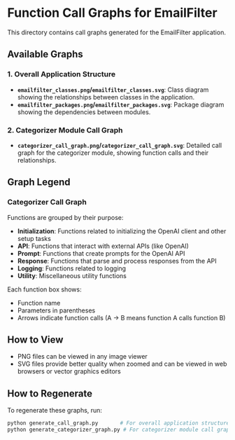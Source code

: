 # Function Call Graphs for EmailFilter

This directory contains call graphs generated for the EmailFilter application.

## Available Graphs

### 1. Overall Application Structure

- **`emailfilter_classes.png`/`emailfilter_classes.svg`**: Class diagram showing the relationships between classes in the application.
- **`emailfilter_packages.png`/`emailfilter_packages.svg`**: Package diagram showing the dependencies between modules.

### 2. Categorizer Module Call Graph

- **`categorizer_call_graph.png`/`categorizer_call_graph.svg`**: Detailed call graph for the categorizer module, showing function calls and their relationships.

## Graph Legend

### Categorizer Call Graph

Functions are grouped by their purpose:

- **Initialization**: Functions related to initializing the OpenAI client and other setup tasks
- **API**: Functions that interact with external APIs (like OpenAI)
- **Prompt**: Functions that create prompts for the OpenAI API
- **Response**: Functions that parse and process responses from the API
- **Logging**: Functions related to logging
- **Utility**: Miscellaneous utility functions

Each function box shows:

- Function name
- Parameters in parentheses
- Arrows indicate function calls (A → B means function A calls function B)

## How to View

- PNG files can be viewed in any image viewer
- SVG files provide better quality when zoomed and can be viewed in web browsers or vector graphics editors

## How to Regenerate

To regenerate these graphs, run:

```bash
python generate_call_graph.py       # For overall application structure
python generate_categorizer_graph.py # For categorizer module call graph
```
